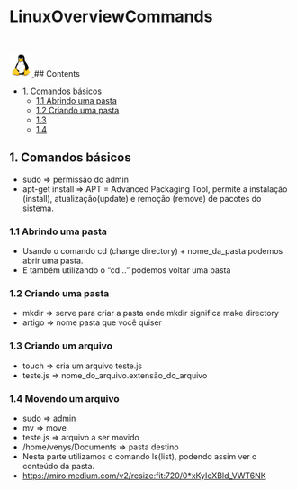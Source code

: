 # LinuxOverviewCommands <!-- omit in toc -->

<div style="display: inline_block"><br>
  <p align="left"> <a href="https://www.linux.org/" target="_blank" rel="noreferrer"> <img src="https://raw.githubusercontent.com/devicons/devicon/master/icons/linux/linux-original.svg" alt="linux" width="40" height="40"/> </a>
## Contents <!-- omit in toc -->

- [1. Comandos básicos](#1-comandos-basicos)
  - [1.1 Abrindo uma pasta](#11-abrindo-uma-pasta)
  - [1.2 Criando uma pasta](#12-criando-uma-pasta)
  - [1.3](#13--)
  - [1.4](#14--)

## 1. Comandos básicos
- sudo => permissão do admin
- apt-get install => APT = Advanced Packaging Tool, permite a instalação (install), atualização(update) e remoção (remove) de pacotes do sistema.
### 1.1 Abrindo uma pasta
- Usando o comando cd (change directory) + nome_da_pasta podemos abrir uma pasta.
- E também utilizando o “cd ..” podemos voltar uma pasta
### 1.2 Criando uma pasta
- mkdir => serve para criar a pasta onde mkdir significa make directory
- artigo => nome pasta que você quiser
### 1.3 Criando um arquivo
- touch => cria um arquivo teste.js
- teste.js => nome_do_arquivo.extensão_do_arquivo
### 1.4 Movendo um arquivo
- sudo => admin
- mv => move
- teste.js => arquivo a ser movido
- /home/venys/Documents => pasta destino
- Nesta parte utilizamos o comando ls(list), podendo assim ver o conteúdo da pasta.
- https://miro.medium.com/v2/resize:fit:720/0*xKyIeXBld_VWT6NK

